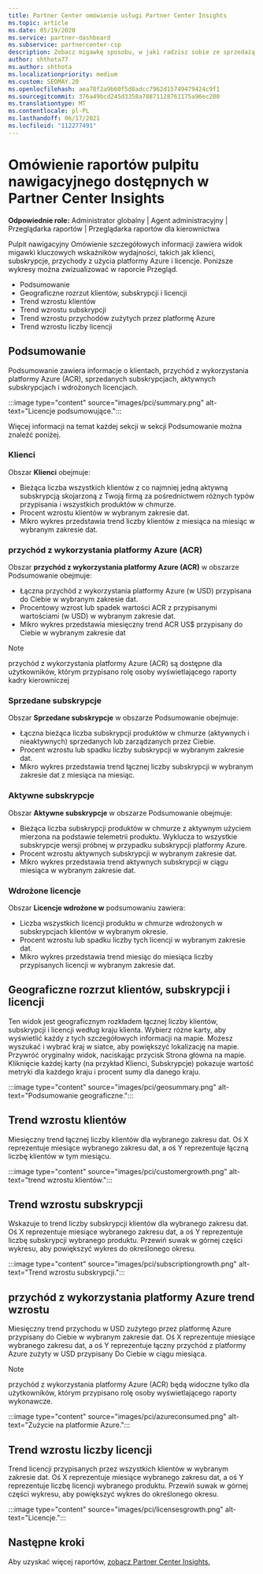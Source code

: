 ```yaml
---
title: Partner Center omówienie usługi Partner Center Insights
ms.topic: article
ms.date: 05/19/2020
ms.service: partner-dashboard
ms.subservice: partnercenter-csp
description: Zobacz migawkę sposobu, w jaki radzisz sobie ze sprzedażą i wdrażaniem, wzrostem klientów i wzrostem przychodów dzięki licencjom, subskrypcjom i użyciu platformy Azure.
author: shthota77
ms.author: shthota
ms.localizationpriority: medium
ms.custom: SEOMAY.20
ms.openlocfilehash: aea78f2a9b60f5d8adcc7962d15749479424c9f1
ms.sourcegitcommit: 376a49bcd245d3358a78871128761175a96ec200
ms.translationtype: MT
ms.contentlocale: pl-PL
ms.lasthandoff: 06/17/2021
ms.locfileid: "112277491"
---
```

# <a name="overview-dashboard-reports-available-in-partner-center-insights"></a>Omówienie raportów pulpitu nawigacyjnego dostępnych w Partner Center Insights
 
**Odpowiednie role:** Administrator globalny | Agent administracyjny | Przeglądarka raportów | Przeglądarka raportów dla kierownictwa

Pulpit nawigacyjny Omówienie szczegółowych informacji zawiera widok migawki kluczowych wskaźników wydajności, takich jak klienci, subskrypcje, przychody z użycia platformy Azure i licencje. Poniższe wykresy można zwizualizować w raporcie Przegląd.

- Podsumowanie  
- Geograficzne rozrzut klientów, subskrypcji i licencji  
- Trend wzrostu klientów 
- Trend wzrostu subskrypcji 
- Trend wzrostu przychodów zużytych przez platformę Azure 
- Trend wzrostu liczby licencji 

## <a name="summary"></a>Podsumowanie

Podsumowanie zawiera informacje o klientach, przychód z wykorzystania platformy Azure (ACR), sprzedanych subskrypcjach, aktywnych subskrypcjach i wdrożonych licencjach. 

:::image type="content" source="images/pci/summary.png" alt-text="Licencje podsumowujące.":::

Więcej informacji na temat każdej sekcji w sekcji Podsumowanie można znaleźć poniżej.

### <a name="customers"></a>Klienci

Obszar **Klienci** obejmuje:

- Bieżąca liczba wszystkich klientów z co najmniej jedną aktywną subskrypcją skojarzoną z Twoją firmą za pośrednictwem różnych typów przypisania i wszystkich produktów w chmurze.
- Procent wzrostu klientów w wybranym zakresie dat.
- Mikro wykres przedstawia trend liczby klientów z miesiąca na miesiąc w wybranym zakresie dat.

### <a name="azure-consumed-revenue-acr"></a>przychód z wykorzystania platformy Azure (ACR)

Obszar **przychód z wykorzystania platformy Azure (ACR)** w obszarze Podsumowanie obejmuje:

- Łączna przychód z wykorzystania platformy Azure (w USD) przypisana do Ciebie w wybranym zakresie dat.
- Procentowy wzrost lub spadek wartości ACR z przypisanymi wartościami (w USD) w wybranym zakresie dat.
- Mikro wykres przedstawia miesięczny trend ACR US$ przypisany do Ciebie w wybranym zakresie dat 

> [!NOTE]
> przychód z wykorzystania platformy Azure (ACR) są dostępne dla użytkowników, którym przypisano rolę osoby wyświetlającego raporty kadry kierowniczej 
 
### <a name="subscriptions-sold"></a>Sprzedane subskrypcje

Obszar **Sprzedane subskrypcje** w obszarze Podsumowanie obejmuje:

- Łączna bieżąca liczba subskrypcji produktów w chmurze (aktywnych i nieaktywnych) sprzedanych lub zarządzanych przez Ciebie.  
- Procent wzrostu lub spadku liczby subskrypcji w wybranym zakresie dat.
- Mikro wykres przedstawia trend łącznej liczby subskrypcji w wybranym zakresie dat z miesiąca na miesiąc.

### <a name="active-subscriptions"></a>Aktywne subskrypcje

Obszar **Aktywne subskrypcje** w obszarze Podsumowanie obejmuje:

- Bieżąca liczba subskrypcji produktów w chmurze z aktywnym użyciem mierzona na podstawie telemetrii produktu. Wyklucza to wszystkie subskrypcje wersji próbnej w przypadku subskrypcji platformy Azure.  
- Procent wzrostu aktywnych subskrypcji w wybranym zakresie dat.
- Mikro wykres przedstawia trend aktywnych subskrypcji w ciągu miesiąca w wybranym zakresie dat.
 
### <a name="licenses-deployed"></a>Wdrożone licencje

Obszar **Licencje wdrożone w** podsumowaniu zawiera:
 
- Liczba wszystkich licencji produktu w chmurze wdrożonych w subskrypcjach klientów w wybranym okresie. 
- Procent wzrostu lub spadku liczby tych licencji w wybranym zakresie dat. 
- Mikro wykres przedstawia trend miesiąc do miesiąca liczby przypisanych licencji w wybranym zakresie dat.

## <a name="geographical-spread-of-your-customers-subscriptions-and-licenses"></a>Geograficzne rozrzut klientów, subskrypcji i licencji

Ten widok jest geograficznym rozkładem łącznej liczby klientów, subskrypcji i licencji według kraju klienta. Wybierz różne karty, aby wyświetlić każdy z tych szczegółowych informacji na mapie. Możesz wyszukać i wybrać kraj w siatce, aby powiększyć lokalizację na mapie. Przywróć oryginalny widok, naciskając przycisk Strona główna na mapie. Kliknięcie każdej karty (na przykład Klienci, Subskrypcje) pokazuje wartość metryki dla każdego kraju i procent sumy dla danego kraju.  

:::image type="content" source="images/pci/geosummary.png" alt-text="Podsumowanie geograficzne.":::

## <a name="customers-growth-trend"></a>Trend wzrostu klientów

Miesięczny trend łącznej liczby klientów dla wybranego zakresu dat. Oś X reprezentuje miesiące wybranego zakresu dat, a oś Y reprezentuje łączną liczbę klientów w tym miesiącu. 

:::image type="content" source="images/pci/customergrowth.png" alt-text="trend wzrostu klientów.":::

## <a name="subscriptions-growth-trend"></a>Trend wzrostu subskrypcji

Wskazuje to trend liczby subskrypcji klientów dla wybranego zakresu dat. Oś X reprezentuje miesiące wybranego zakresu dat, a oś Y reprezentuje liczbę subskrypcji wybranego produktu. Przewiń suwak w górnej części wykresu, aby powiększyć wykres do określonego okresu. 

:::image type="content" source="images/pci/subscriptiongrowth.png" alt-text="Trend wzrostu subskrypcji.":::

## <a name="azure-consumed-revenue-growth-trend"></a>przychód z wykorzystania platformy Azure trend wzrostu

Miesięczny trend przychodu w USD zużytego przez platformę Azure przypisany do Ciebie w wybranym zakresie dat. Oś X reprezentuje miesiące wybranego zakresu dat, a oś Y reprezentuje łączny przychód z platformy Azure zużyty w USD przypisany Do Ciebie w ciągu miesiąca.

> [!NOTE]
> przychód z wykorzystania platformy Azure (ACR) będą widoczne tylko dla użytkowników, którym przypisano rolę osoby wyświetlającego raporty wykonawcze. 

:::image type="content" source="images/pci/azureconsumed.png" alt-text="Zużycie na platformie Azure.":::

## <a name="licenses-growth-trend"></a>Trend wzrostu liczby licencji
 
Trend licencji przypisanych przez wszystkich klientów w wybranym zakresie dat. Oś X reprezentuje miesiące wybranego zakresu dat, a oś Y reprezentuje liczbę licencji wybranego produktu. Przewiń suwak w górnej części wykresu, aby powiększyć wykres do określonego okresu.  

:::image type="content" source="images/pci/licensesgrowth.png" alt-text="Licencje.":::

## <a name="next-steps"></a>Następne kroki

Aby uzyskać więcej raportów, [zobacz Partner Center Insights.](partner-center-insights.md)
